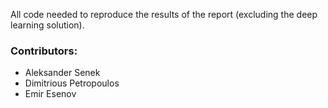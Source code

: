 All code needed to reproduce the results of the report (excluding the deep learning solution).

### Contributors:
- Aleksander Senek
- Dimitrious Petropoulos
- Emir Esenov 
